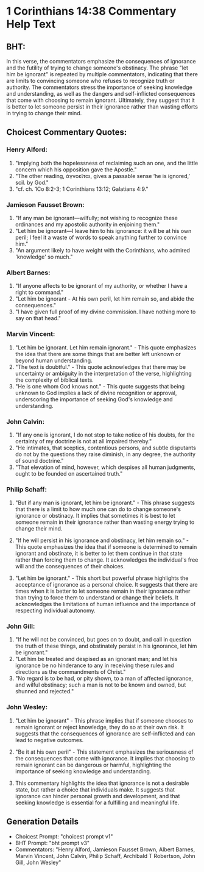 # 1 Corinthians 14:38 Commentary Help Text

## BHT:
In this verse, the commentators emphasize the consequences of ignorance and the futility of trying to change someone's obstinacy. The phrase "let him be ignorant" is repeated by multiple commentators, indicating that there are limits to convincing someone who refuses to recognize truth or authority. The commentators stress the importance of seeking knowledge and understanding, as well as the dangers and self-inflicted consequences that come with choosing to remain ignorant. Ultimately, they suggest that it is better to let someone persist in their ignorance rather than wasting efforts in trying to change their mind.

## Choicest Commentary Quotes:
### Henry Alford:
1. "implying both the hopelessness of reclaiming such an one, and the little concern which his opposition gave the Apostle."
2. "The other reading, ἀγνοεῖται, gives a passable sense ‘he is ignored,’ scil. by God."
3. "cf. ch. 1Co 8:2-3; 1 Corinthians 13:12; Galatians 4:9."

### Jamieson Fausset Brown:
1. "If any man be ignorant—wilfully; not wishing to recognize these ordinances and my apostolic authority in enjoining them." 
2. "Let him be ignorant—I leave him to his ignorance: it will be at his own peril; I feel it a waste of words to speak anything further to convince him." 
3. "An argument likely to have weight with the Corinthians, who admired 'knowledge' so much."

### Albert Barnes:
1. "If anyone affects to be ignorant of my authority, or whether I have a right to command."
2. "Let him be ignorant - At his own peril, let him remain so, and abide the consequences."
3. "I have given full proof of my divine commission. I have nothing more to say on that head."

### Marvin Vincent:
1. "Let him be ignorant. Let him remain ignorant." - This quote emphasizes the idea that there are some things that are better left unknown or beyond human understanding.
2. "The text is doubtful." - This quote acknowledges that there may be uncertainty or ambiguity in the interpretation of the verse, highlighting the complexity of biblical texts.
3. "He is one whom God knows not." - This quote suggests that being unknown to God implies a lack of divine recognition or approval, underscoring the importance of seeking God's knowledge and understanding.

### John Calvin:
1. "If any one is ignorant, I do not stop to take notice of his doubts, for the certainty of my doctrine is not at all impaired thereby."
2. "He intimates, that sceptics, contentious persons, and subtle disputants do not by the questions they raise diminish, in any degree, the authority of sound doctrine."
3. "That elevation of mind, however, which despises all human judgments, ought to be founded on ascertained truth."

### Philip Schaff:
1. "But if any man is ignorant, let him be ignorant." - This phrase suggests that there is a limit to how much one can do to change someone's ignorance or obstinacy. It implies that sometimes it is best to let someone remain in their ignorance rather than wasting energy trying to change their mind.

2. "If he will persist in his ignorance and obstinacy, let him remain so." - This quote emphasizes the idea that if someone is determined to remain ignorant and obstinate, it is better to let them continue in that state rather than forcing them to change. It acknowledges the individual's free will and the consequences of their choices.

3. "Let him be ignorant." - This short but powerful phrase highlights the acceptance of ignorance as a personal choice. It suggests that there are times when it is better to let someone remain in their ignorance rather than trying to force them to understand or change their beliefs. It acknowledges the limitations of human influence and the importance of respecting individual autonomy.

### John Gill:
1. "If he will not be convinced, but goes on to doubt, and call in question the truth of these things, and obstinately persist in his ignorance, let him be ignorant." 
2. "Let him be treated and despised as an ignorant man; and let his ignorance be no hinderance to any in receiving these rules and directions as the commandments of Christ."
3. "No regard is to be had, or pity shown, to a man of affected ignorance, and wilful obstinacy; such a man is not to be known and owned, but shunned and rejected."

### John Wesley:
1. "Let him be ignorant" - This phrase implies that if someone chooses to remain ignorant or reject knowledge, they do so at their own risk. It suggests that the consequences of ignorance are self-inflicted and can lead to negative outcomes.

2. "Be it at his own peril" - This statement emphasizes the seriousness of the consequences that come with ignorance. It implies that choosing to remain ignorant can be dangerous or harmful, highlighting the importance of seeking knowledge and understanding.

3. This commentary highlights the idea that ignorance is not a desirable state, but rather a choice that individuals make. It suggests that ignorance can hinder personal growth and development, and that seeking knowledge is essential for a fulfilling and meaningful life.


## Generation Details
- Choicest Prompt: "choicest prompt v1"
- BHT Prompt: "bht prompt v3"
- Commentators: "Henry Alford, Jamieson Fausset Brown, Albert Barnes, Marvin Vincent, John Calvin, Philip Schaff, Archibald T Robertson, John Gill, John Wesley"
